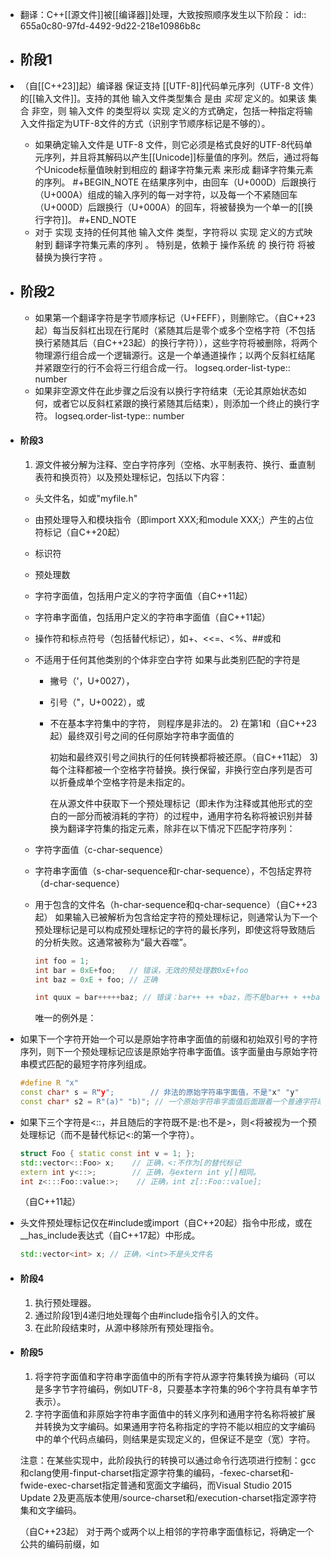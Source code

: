 - 翻译：C++[[源文件]]被[[编译器]]处理，大致按照顺序发生以下阶段：
  id:: 655a0c80-97fd-4492-9d22-218e10986b8c
- ## 阶段1
- （自[[C++23]]起）编译器 保证支持 [[UTF-8]]代码单元序列（UTF-8 文件）的[[输入文件]]。支持的其他 输入文件类型集合 是由 *实现* 定义的。如果该 集合 非空，则 输入文件 的类型将以 实现 定义的方式确定，包括一种指定将输入文件指定为UTF-8文件的方式（识别字节顺序标记是不够的）。
	- 如果确定输入文件是 UTF-8 文件，则它必须是格式良好的UTF-8代码单元序列，并且将其解码以产生[[Unicode]]标量值的序列。然后，通过将每个Unicode标量值映射到相应的 翻译字符集元素 来形成 翻译字符集元素的序列。
	  #+BEGIN_NOTE
	  在结果序列中，由回车（U+000D）后跟换行（U+000A）组成的输入序列的每一对字符，以及每一个不紧随回车（U+000D）后跟换行（U+000A）的回车，将被替换为一个单一的[[换行字符]]。
	  #+END_NOTE
	- 对于 实现 支持的任何其他 输入文件 类型，字符将以 实现 定义的方式映射到 翻译字符集元素的序列 。
	  特别是，依赖于 操作系统 的 换行符 将被替换为换行字符 。
- ## 阶段2
	- 如果第一个翻译字符是字节顺序标记（U+FEFF），则删除它。（自C++23起）每当反斜杠出现在行尾时（紧随其后是零个或多个空格字符（不包括换行紧随其后（自C++23起）的换行字符）），这些字符将被删除，将两个物理源行组合成一个逻辑源行。这是一个单通道操作；以两个反斜杠结尾并紧跟空行的行不会将三行组合成一行。
	  logseq.order-list-type:: number
	- 如果非空源文件在此步骤之后没有以换行字符结束（无论其原始状态如何，或者它以反斜杠紧跟的换行紧随其后结束），则添加一个终止的换行字符。
	  logseq.order-list-type:: number
- #### 阶段3
  1) 源文件被分解为注释、空白字符序列（空格、水平制表符、换行、垂直制表符和换页符）以及预处理标记，包括以下内容：
	- 头文件名，如<iostream>或"myfile.h"
	- 由预处理导入和模块指令（即import XXX;和module XXX;）产生的占位符标记（自C++20起）
	- 标识符
	- 预处理数
	- 字符字面值，包括用户定义的字符字面值（自C++11起）
	- 字符串字面值，包括用户定义的字符串字面值（自C++11起）
	- 操作符和标点符号（包括替代标记），如+、<<=、<%、##或和
	- 不适用于任何其他类别的个体非空白字符
	  如果与此类别匹配的字符是
		- 撇号（'，U+0027），
		- 引号（"，U+0022），或
		- 不在基本字符集中的字符，
		  则程序是非法的。
		  2) 在第1和（自C++23起）最终双引号之间的任何原始字符串字面值的
		  
		  初始和最终双引号之间执行的任何转换都将被还原。（自C++11起）
		  3) 每个注释都被一个空格字符替换。换行保留，非换行空白序列是否可以折叠成单个空格字符是未指定的。
		  
		  在从源文件中获取下一个预处理标记（即未作为注释或其他形式的空白的一部分而被消耗的字符）的过程中，通用字符名称将被识别并替换为翻译字符集的指定元素，除非在以下情况下匹配字符序列：
	- 字符字面值（c-char-sequence）
	- 字符串字面值（s-char-sequence和r-char-sequence），不包括定界符（d-char-sequence）
	- 用于包含的文件名（h-char-sequence和q-char-sequence）（自C++23起）
	  如果输入已被解析为包含给定字符的预处理标记，则通常认为下一个预处理标记是可以构成预处理标记的字符的最长序列，即使这将导致随后的分析失败。这通常被称为“最大吞噬”。
	  
	  ```cpp
	  int foo = 1;
	  int bar = 0xE+foo;   // 错误，无效的预处理数0xE+foo
	  int baz = 0xE + foo; // 正确
	  
	  int quux = bar+++++baz; // 错误：bar++ ++ +baz，而不是bar++ + ++baz。
	  ```
	  
	  唯一的例外是：
- 如果下一个字符开始一个可以是原始字符串字面值的前缀和初始双引号的字符序列，则下一个预处理标记应该是原始字符串字面值。该字面量由与原始字符串模式匹配的最短字符序列组成。
  
  ```cpp
  #define R "x"
  const char* s = R"y";        // 非法的原始字符串字面值，不是"x" "y"
  const char* s2 = R"(a)" "b)"; // 一个原始字符串字面值后面跟着一个普通字符串字面值
  ```
- 如果下三个字符是<::，并且随后的字符既不是:也不是>，则<将被视为一个预处理标记（而不是替代标记<:的第一个字符）。
  
  ```cpp
  struct Foo { static const int v = 1; };
  std::vector<::Foo> x;    // 正确，<:不作为[的替代标记
  extern int y<::>;        // 正确，与extern int y[]相同。
  int z<:::Foo::value:>;    // 正确，int z[::Foo::value];
  ```
  
  （自C++11起）
- 头文件预处理标记仅在#include或import（自C++20起）指令中形成，或在__has_include表达式（自C++17起）中形成。
  
  ```cpp
  std::vector<int> x; // 正确，<int>不是头文件名
  ```
- #### 阶段4
  1) 执行预处理器。
  2) 通过阶段1到4递归地处理每个由#include指令引入的文件。
  3) 在此阶段结束时，从源中移除所有预处理指令。
- #### 阶段5
  1) 将字符字面值和字符串字面值中的所有字符从源字符集转换为编码（可以是多字节字符编码，例如UTF-8，只要基本字符集的96个字符具有单字节表示）。
  2) 字符字面值和非原始字符串字面值中的转义序列和通用字符名称将被扩展并转换为文字编码。如果通用字符名称指定的字符不能以相应的文字编码中的单个代码点编码，则结果是实现定义的，但保证不是空（宽）字符。
  
  注意：在某些实现中，此阶段执行的转换可以通过命令行选项进行控制：gcc和clang使用-finput-charset指定源字符集的编码，-fexec-charset和-fwide-exec-charset指定普通和宽面文字编码，而Visual Studio 2015 Update 2及更高版本使用/source-charset和/execution-charset指定源字符集和文字编码。
  
  （自C++23起）
  对于两个或两个以上相邻的字符串字面值标记，将确定一个公共的编码前缀，如